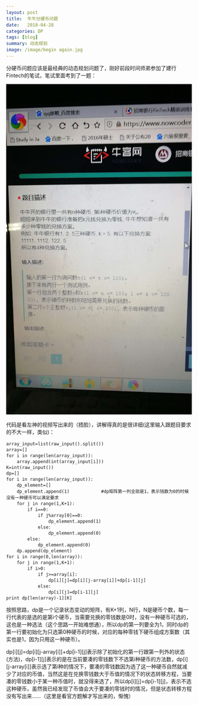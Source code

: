 ```yaml
---
layout: post
title:  牛牛分硬币问题
date:   2018-04-28 
categories: DP
tags: [blog]  
summary: 动态规划
image: /image/begin again.jpg
---
```

分硬币问题应该是最经典的动态规划问题了，刚好前段时间师弟参加了建行Fintech的笔试，笔试里面考到了一题：

![coin.jpg](/image/coin.jpg)

代码是看左神的视频写出来的（捂脸），讲解得真的是很详细(这里输入跟题目要求的不大一样，类似)：

    array_input=list(raw_input().split())
    array=[]
    for i in range(len(array_input)):
        array.append(int(array_input[i]))
    K=int(raw_input())
    dp=[]
    for i in range(len(array_input)):
        dp_element=[]
        dp_element.append(1)            #dp矩阵第一列全部是1，表示钱数为0的时候没有一种硬币可以满足要求
        for j in range(1,K+1):
            if i==0:
                if j%array[0]==0:
                    dp_element.append(1)
                else:
                    dp_element.append(0)
            else:
                dp_element.append(0)
        dp.append(dp_element)
    for i in range(0,len(array)):
        for j in range(1,K+1):
            if i>0:
                if j>=array[i]:
                    dp[i][j]=dp[i][j-array[i]]+dp[i-1][j]
                else:
                    dp[i][j]=dp[i-1][j]
    print dp[len(array)-1][K]

按照思路，dp是一个记录状态变动的矩阵，有K+1列，N行，N是硬币个数，每一行代表的是选的是第i个硬币，当需要兑换的零钱数是0时，没有一种硬币可选的，这也是一种选法（这个思路一开始难想通），所以dp的第一列要全为1，同时dp的第一行要初始化为只选第0种硬币的时候，对应的每种零钱下硬币组成方案数（其实也是1，因为只用这一种硬币）。

dp[i][j]=dp[i][j-array[i]]+dp[i-1][j]表示除了初始化的第一行跟第一列外的状态(方法)，dp[i-1][j]表示的是在当前要凑的零钱数下不选第i种硬币的方法数，dp[i][j-array[i]]表示选了第i种的情况下，要凑的零钱数因为选了这一种硬币自然就减少了对应的币值，当然这是在兑换零钱数大于币值的情况下的状态转移方程，当要凑的零钱数小于某一种币值时，就没得来选了，所以dp[i][j]=dp[i-1][j]，表示不选这种硬币，虽然我已经发现了币值会大于要凑的零钱时的情况，但是状态转移方程没有写出来……（这里是看官方题解才写出来的，惭愧）
